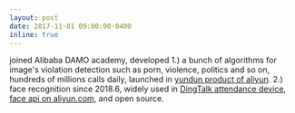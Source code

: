 ```yaml
---
layout: post
date: 2017-11-01 09:00:00-0400
inline: true
---
```

joined Alibaba DAMO academy, developed 1.) a bunch of algorithms for image's violation detection such as porn, violence, politics and so on, hundreds of millions calls daily, launched in [yundun product of aliyun](https://www.aliyun.com/product/lvwang). 2.) face recognition since 2018.6, widely used in [DingTalk attendance device](https://dingtalk.tmall.com/shop/view_shop.htm), [face api on aliyun.com](https://vision.aliyun.com/facebody), and open source.
